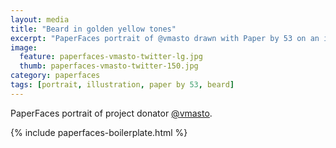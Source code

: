 ```yaml
---
layout: media
title: "Beard in golden yellow tones"
excerpt: "PaperFaces portrait of @vmasto drawn with Paper by 53 on an iPad."
image: 
  feature: paperfaces-vmasto-twitter-lg.jpg
  thumb: paperfaces-vmasto-twitter-150.jpg
category: paperfaces
tags: [portrait, illustration, paper by 53, beard]
---
```


PaperFaces portrait of project donator [@vmasto](http://twitter.com/vmasto).

{% include paperfaces-boilerplate.html %}